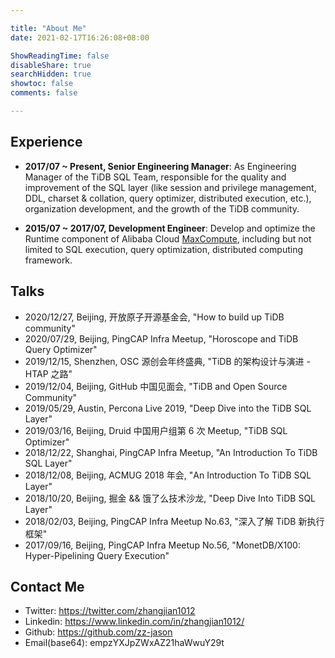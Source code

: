 ```yaml
---

title: "About Me"
date: 2021-02-17T16:26:08+08:00

ShowReadingTime: false
disableShare: true
searchHidden: true
showtoc: false
comments: false

---
```


## Experience

- **2017/07 ~ Present, Senior Engineering Manager**: As Engineering Manager of the TiDB SQL Team, responsible for the quality and improvement of the SQL layer (like session and privilege management, DDL, charset & collation, query optimizer, distributed execution, etc.), organization development, and the growth of the TiDB community.

- **2015/07 ~ 2017/07, Development Engineer**: Develop and optimize the Runtime component of Alibaba Cloud [MaxCompute](https://www.alibabacloud.com/product/maxcompute), including but not limited to SQL execution, query optimization, distributed computing framework.

## Talks

- 2020/12/27, Beijing, 开放原子开源基金会, "How to build up TiDB community"
- 2020/07/29, Beijing, PingCAP Infra Meetup, "Horoscope and TiDB Query Optimizer"
- 2019/12/15, Shenzhen, OSC 源创会年终盛典, "TiDB 的架构设计与演进 - HTAP 之路"
- 2019/12/04, Beijing, GitHub 中国见面会, "TiDB and Open Source Community"
- 2019/05/29, Austin, Percona Live 2019, "Deep Dive into the TiDB SQL Layer"
- 2019/03/16, Beijing, Druid 中国用户组第 6 次 Meetup, "TiDB SQL Optimizer"
- 2018/12/22, Shanghai, PingCAP Infra Meetup, "An Introduction To TiDB SQL Layer"
- 2018/12/08, Beijing, ACMUG 2018 年会, "An Introduction To TiDB SQL Layer"
- 2018/10/20, Beijing, 掘金 && 饿了么技术沙龙, "Deep Dive Into TiDB SQL Layer"
- 2018/02/03, Beijing, PingCAP Infra Meetup No.63, "深入了解 TiDB 新执行框架"
- 2017/09/16, Beijing, PingCAP Infra Meetup No.56, "MonetDB/X100: Hyper-Pipelining Query Execution"

## Contact Me

- Twitter: https://twitter.com/zhangjian1012
- Linkedin: https://www.linkedin.com/in/zhangjian1012/
- Github: https://github.com/zz-jason
- Email(base64): empzYXJpZWxAZ21haWwuY29t
